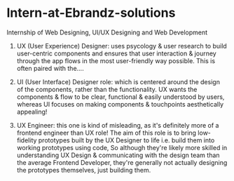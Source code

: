 # Intern-at-Ebrandz-solutions
Internship of Web Designing, UI/UX Designing and Web Development

1) UX (User Experience) Designer: uses psycology & user research to build user-centric components and 
   ensures that user interaction & journey through the app flows in the most user-friendly way possible.
   This is often paired with the....

2) UI (User Interface) Designer role: which is centered around the design of the components, rather than
   the functionality. UX wants the components & flow to be clear, functional & easily understood by users,
   whereas UI focuses on making components & touchpoints aesthetically appealing!

3) UX Engineer: this one is kind of misleading, as it's definitely more of a frontend engineer than UX role!
   The aim of this role is to bring low-fidelity prototypes built by the UX Designer to life i.e. build them 
   into working prototypes using code, So although they're likely more skilled in understanding UX Design &
   communicating with the design team than the average Frontend Developer, they're generally not actually 
   designing the prototypes themselves, just building them.
